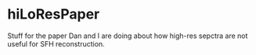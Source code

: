 # hiLoResPaper

Stuff for the paper Dan and I are doing about how high-res sepctra
are not useful for SFH reconstruction.
